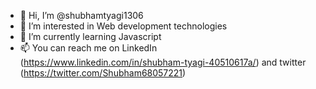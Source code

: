 - 👋 Hi, I’m @shubhamtyagi1306
- 👀 I’m interested in Web development technologies
- 🌱 I’m currently learning Javascript
- 📫 You can reach me on LinkedIn (https://www.linkedin.com/in/shubham-tyagi-40510617a/) and twitter (https://twitter.com/Shubham68057221)
